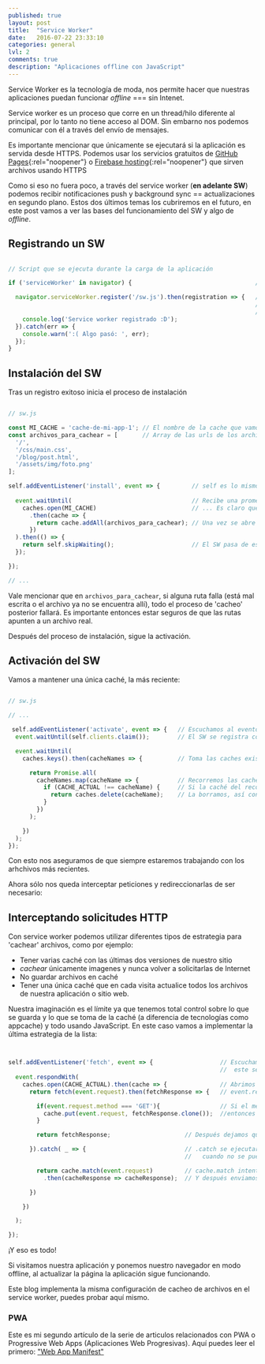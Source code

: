 ```yaml
---
published: true
layout: post
title:  "Service Worker"
date:   2016-07-22 23:33:10
categories: general
lvl: 2
comments: true
description: "Aplicaciones offline con JavaScript"
---
```


Service Worker es la tecnología de moda, nos permite hacer que nuestras aplicaciones puedan funcionar _offline_ === sin Intenet.

Service worker es un proceso que corre en un thread/hilo diferente al principal, por lo tanto no tiene acceso al DOM. Sin embarno nos podemos comunicar con él a través del envío de mensajes.

Es importante mencionar que únicamente se ejecutará si la aplicación es servida desde HTTPS. Podemos usar los servicios gratuitos de [GitHub Pages](https://pages.github.com/){:rel="noopener"} o [Firebase hosting](https://firebase.google.com/docs/hosting/){:rel="noopener"} que sirven archivos usando HTTPS 


Como si eso no fuera poco, a través del service worker (**en adelante SW**) podemos recibir notificaciones push y background sync == actualizaciones en segundo plano. Estos dos últimos temas los cubriremos en el futuro, en este post vamos a ver las bases del funcionamiento del SW y algo de _offline_.


## Registrando un SW

```js

// Script que se ejecuta durante la carga de la aplicación

if ('serviceWorker' in navigator) {                                   // Primero validamos que el navegador soporte SW

  navigator.serviceWorker.register('/sw.js').then(registration => {   // A continuación invocamos el método register indicando la ruta del archivo del SW
                                                                      // Debe estar al mismo nivel de index.html,
                                                                      //   en la raíz de nuestra app para que tenga acceso a todos los archivos
    console.log('Service worker registrado :D');
  }).catch(err => {
    console.warn(':( Algo pasó: ', err);
  });
}
```

## Instalación del SW

Tras un registro exitoso inicia el proceso de instalación

```js

// sw.js

const MI_CACHE = 'cache-de-mi-app-1'; // El nombre de la cache que vamos a usar. 
const archivos_para_cachear = [       // Array de las urls de los archivos que quiero guardar en cache
  '/',                                
  '/css/main.css',                                        
  '/blog/post.html',                  
  '/assets/img/foto.png'
];

self.addEventListener('install', event => {         // self es lo mismo que 'this'
  
  event.waitUntil(                                  // Recibe una promesa y actúa dependiendo de su resolución
    caches.open(MI_CACHE)                           // ... Es claro qué hace
      .then(cache => {
        return cache.addAll(archivos_para_cachear); // Una vez se abre la cache se agregan a ella todos los archivos especificados
      })
  ).then(() => {
    return self.skipWaiting();                      // El SW pasa de estado 'instalando' a 'activado'
  });

});

// ...

```

Vale mencionar que en `archivos_para_cachear`, si alguna ruta falla (está mal escrita o el archivo ya no se encuentra allí), todo el proceso de 'cacheo' posterior fallará. Es importante entonces estar seguros de que las rutas apunten a un archivo real.

Después del proceso de instalación, sigue la activación.


## Activación del SW

Vamos a mantener una única caché, la más reciente:

```js

// sw.js

// ...

 self.addEventListener('activate', event => {   // Escuchamos al evento 'activate'
  event.waitUntil(self.clients.claim());        // El SW se registra como el worker activo para el cliente actual 

  event.waitUntil(
    caches.keys().then(cacheNames => {          // Toma las caches existentes

      return Promise.all(
        cacheNames.map(cacheName => {           // Recorremos las caches exitentes
          if (CACHE_ACTUAL !== cacheName) {     // Si la caché del recorrido no es la caché actual...  
            return caches.delete(cacheName);    // La borramos, así conservamos únicamente la más reciente
          }
        })
      );

    })
  );
});

```

Con esto nos aseguramos de que siempre estaremos trabajando con los arhchivos más recientes.

Ahora sólo nos queda interceptar peticiones y redireccionarlas de ser necesario:


## Interceptando solicitudes HTTP

Con service worker podemos utilizar diferentes tipos de estrategia para 'cachear' archivos, como por ejemplo:

 - Tener varias caché con las últimas dos versiones de nuestro sitio
 - _cachear_ únicamente imagenes y nunca volver a solicitarlas de Internet
 - No guardar archivos en caché
 - Tener una única caché que en cada visita actualice todos los archivos de nuestra aplicación o sitio web.
 
 Nuestra imaginación es el límite ya que tenemos total control sobre lo que se guarda y lo que se toma de la caché (a diferencia de tecnologías como appcache) y todo usando JavaScript. En este caso vamos a implementar la última estrategia de la lista:


```js


self.addEventListener('fetch', event => {                   // Escuchamos al evento 'fetch',
                                                            //  este se ejecuta siempre que se hace una solicitud HTTP (se pide o envía algo por Internet)
  event.respondWith(
    caches.open(CACHE_ACTUAL).then(cache => {               // Abrimos la caché (en este momento ya contiene los archivos que decidimos cachear)
      return fetch(event.request).then(fetchResponse => {   // event.request es la solicitud al recurso. Contiene la URL y el método utilizado

        if(event.request.method === 'GET'){                 // Si el método es GET, quiere decir que estamos intentando traer datos,   
          cache.put(event.request, fetchResponse.clone());  //entonces interceptamos la respuesta y la agregamos a CACHE_ACTUAL
        }

        return fetchResponse;                     // Después dejamos que la solicitud siga su curso

      }).catch( _ => {                            // .catch se ejecutará cuando no se pueda hacer un 'fetch', en otras palabras,
                                                  //   cuando no se pueda completar una solicitud HTTP a Internet (offline)

        return cache.match(event.request)         // cache.match intenterá encontrar un archivo que cumpla con las características del recurso solicitado
          .then(cacheResponse => cacheResponse);  // Y después enviamos ese archivo encontrado en caché como respuesta.

      })

    })

  );

});

```

¡Y eso es todo!

Si visitamos nuestra aplicación y ponemos nuestro navegador en modo offline, al actualizar la página la aplicación sigue funcionando.

Este blog implementa la misma configuración de cacheo de archivos en el service worker, puedes probar aquí mismo.


### PWA

Este es mi segundo artículo de la serie de articulos relacionados con PWA o Progressive Web Apps (Aplicaciones Web Progresivas). Aquí puedes leer el primero: ["Web App Manifest"](/general/Web-app-manifest.html)


